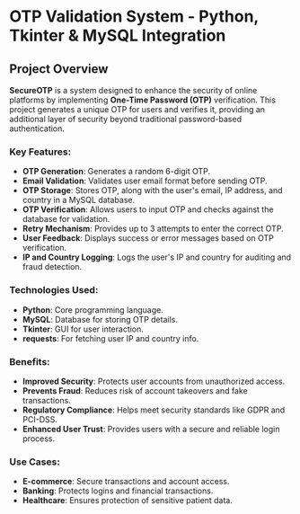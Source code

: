 # OTP Validation System - Python, Tkinter & MySQL Integration

## Project Overview

**SecureOTP** is a system designed to enhance the security of online platforms by implementing **One-Time Password (OTP)** verification. This project generates a unique OTP for users and verifies it, providing an additional layer of security beyond traditional password-based authentication.

### Key Features:
- **OTP Generation**: Generates a random 6-digit OTP.
- **Email Validation**: Validates user email format before sending OTP.
- **OTP Storage**: Stores OTP, along with the user's email, IP address, and country in a MySQL database.
- **OTP Verification**: Allows users to input OTP and checks against the database for validation.
- **Retry Mechanism**: Provides up to 3 attempts to enter the correct OTP.
- **User Feedback**: Displays success or error messages based on OTP verification.
- **IP and Country Logging**: Logs the user's IP and country for auditing and fraud detection.

### Technologies Used:
- **Python**: Core programming language.
- **MySQL**: Database for storing OTP details.
- **Tkinter**: GUI for user interaction.
- **requests**: For fetching user IP and country info.

### Benefits:
- **Improved Security**: Protects user accounts from unauthorized access.
- **Prevents Fraud**: Reduces risk of account takeovers and fake transactions.
- **Regulatory Compliance**: Helps meet security standards like GDPR and PCI-DSS.
- **Enhanced User Trust**: Provides users with a secure and reliable login process.

### Use Cases:
- **E-commerce**: Secure transactions and account access.
- **Banking**: Protects logins and financial transactions.
- **Healthcare**: Ensures protection of sensitive patient data.
